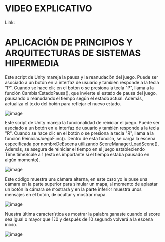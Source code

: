 # VIDEO EXPLICATIVO
Link:

# APLICACIÓN DE PRINCIPIOS Y ARQUITECTURAS DE SISTEMAS HIPERMEDIA
Este script de Unity maneja la pausa y la reanudación del juego. Puede ser asociado a un botón en la interfaz de usuario y también responde a la tecla "P". Cuando se hace clic en el botón o se presiona la tecla "P", llama a la función CambiarEstadoPausa(), que invierte el estado de pausa del juego, pausando o reanudando el tiempo según el estado actual. Además, actualiza el texto del botón para reflejar el nuevo estado.

![image](https://github.com/f11v/Progreso-1/assets/146761375/2316bc60-c9c0-455c-bb03-6b0ca2096d14)

 

Este script de Unity maneja la funcionalidad de reiniciar el juego. Puede ser asociado a un botón en la interfaz de usuario y también responde a la tecla "R". Cuando se hace clic en el botón o se presiona la tecla "R", llama a la función ReiniciarJuegoFunc(). Dentro de esta función, se carga la escena especificada por nombreDeEscena utilizando SceneManager.LoadScene(). Además, se asegura de reiniciar el tiempo en el juego estableciendo Time.timeScale a 1 (esto es importante si el tiempo estaba pausado en algún momento).
 
![image](https://github.com/f11v/Progreso-1/assets/146761375/83ece105-c2d4-481d-9d09-9f4abe762a63)




Este código muestra una cámara alterna, en este caso yo le puse una cámara en la parte superior para simular un mapa, al momento de aplastar un botón la cámara se mostrará y en la parte inferior muestra unos mensajes en el botón, de ocultar y mostrar mapa.

 ![image](https://github.com/f11v/Progreso-1/assets/146761375/8151fbda-53ec-405f-83e2-08bbe2e9cdcf)



Nuestra última característica es mostrar la palabra ganaste cuando el score sea igual o mayor que 120 y después de 10 segundo volverá a la escena inicio.

![image](https://github.com/f11v/Progreso-1/assets/146761375/34470425-f4c2-4812-9bd0-90d1525bfdaf)

